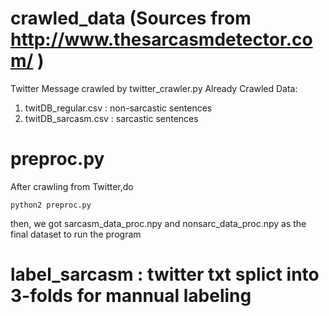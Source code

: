 # crawled_data (Sources from  http://www.thesarcasmdetector.com/ )
  Twitter Message crawled by twitter_crawler.py
  Already Crawled Data:
  1. twitDB_regular.csv : non-sarcastic sentences
  2. twitDB_sarcasm.csv : sarcastic sentences

# preproc.py
  After crawling from Twitter,do
  ```
  python2 preproc.py
  ```
  then, we got sarcasm_data_proc.npy and nonsarc_data_proc.npy as the final
  dataset to run the program

# label_sarcasm : twitter txt splict into 3-folds for mannual labeling  
